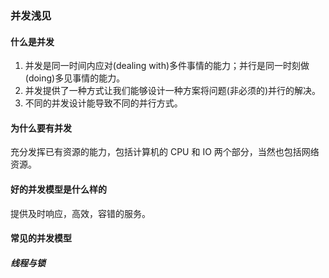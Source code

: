 ### 并发浅见

#### 什么是并发

1. 并发是同一时间内应对(dealing with)多件事情的能力；并行是同一时刻做(doing)多见事情的能力。
2. 并发提供了一种方式让我们能够设计一种方案将问题(非必须的)并行的解决。
3. 不同的并发设计能导致不同的并行方式。

#### 为什么要有并发
充分发挥已有资源的能力，包括计算机的 CPU 和 IO 两个部分，当然也包括网络资源。

#### 好的并发模型是什么样的
提供及时响应，高效，容错的服务。

#### 常见的并发模型
##### 线程与锁

